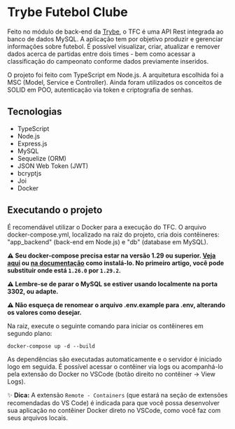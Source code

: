 # Trybe Futebol Clube

Feito no módulo de back-end da [Trybe](https://app.betrybe.com/), o TFC é uma API Rest integrada ao banco de dados MySQL. A aplicação tem por objetivo produzir e gerenciar informações sobre futebol. É possível visualizar, criar, atualizar e remover dados acerca de partidas entre dois times - bem como acessar a classificação do campeonato conforme dados previamente inseridos.

O projeto foi feito com TypeScript em Node.js. A arquitetura escolhida foi a MSC (Model, Service e Controller). Ainda foram utilizados os conceitos de SOLID em POO, autenticação via token e criptografia de senhas.

## Tecnologias

- TypeScript
- Node.js
- Express.js
- MySQL
- Sequelize (ORM)
- JSON Web Token (JWT)
- bcryptjs
- Joi
- Docker

## Executando o projeto

É recomendável utilizar o Docker para a execução do TFC. O arquivo docker-compose.yml, localizado na raiz do projeto, cria dois contêineres: "app_backend" (back-end em Node.js) e "db" (database em MySQL).

**:warning: Seu docker-compose precisa estar na versão 1.29 ou superior. [Veja aqui](https://www.digitalocean.com/community/tutorials/how-to-install-and-use-docker-compose-on-ubuntu-20-04-pt) ou [na documentação](https://docs.docker.com/compose/install/) como instalá-lo. No primeiro artigo, você pode substituir onde está `1.26.0` por `1.29.2`.**

**:warning: Lembre-se de parar o MySQL se estiver usando localmente na porta 3302, ou adapte.**

**:warning: Não esqueça de renomear o arquivo .env.example para .env, alterando os valores como desejar.**

Na raiz, execute o seguinte comando para iniciar os contêineres em segundo plano:

```
docker-compose up -d --build
```
 
As dependências são executadas automaticamente e o servidor é iniciado logo em seguida. É possível acessar o contêiner via logs ou acompanhá-lo pela extensão do Docker no VSCode (botão direito no contêiner -> View Logs).

✨ **Dica:** A extensão `Remote - Containers` (que estará na seção de extensões recomendadas do VS Code) é indicada para que você possa desenvolver sua aplicação no contêiner Docker direto no VSCode, como você faz com seus arquivos locais.
